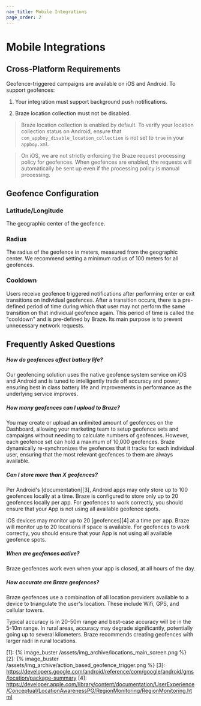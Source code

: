 ```yaml
---
nav_title: Mobile Integrations
page_order: 2
---
```


# Mobile Integrations

## Cross-Platform Requirements

Geofence-triggered campaigns are available on iOS and Android. To support geofences:

1. Your integration must support background push notifications.

2. Braze location collection must not be disabled.

>  Braze location collection is enabled by default. To verify your location collection status on Android, ensure that `com_appboy_disable_location_collection` is not set to `true` in your `appboy.xml`.

>  On iOS, we are not strictly enforcing the Braze request processing policy for geofences. When geofences are enabled, the requests will automatically be sent up even if the processing policy is manual processing.

## Geofence Configuration

### Latitude/Longitude

The geographic center of the geofence.

### Radius

The radius of the geofence in meters, measured from the geographic center. We recommend setting a minimum radius of 100 meters for all geofences.

### Cooldown

Users receive geofence triggered notifications after performing enter or exit transitions on individual geofences.  After a transition occurs, there is a pre-defined period of time during which that user may not perform the same transition on that individual geofence again. This period of time is called the "cooldown" and is pre-defined by Braze. Its main purpose is to prevent unnecessary network requests.

## Frequently Asked Questions

##### How do geofences affect battery life?

Our geofencing solution uses the native geofence system service on iOS and Android and is tuned to intelligently trade off accuracy and power, ensuring best in class battery life and improvements in performance as the underlying service improves.

##### How many geofences can I upload to Braze?

You may create or upload an unlimited amount of geofences on the Dashboard, allowing your marketing team to setup geofence sets and campaigns without needing to calculate numbers of geofences. However, each geofence set can hold a maximum of 10,000 geofences. Braze dynamically re-synchronizes the geofences that it tracks for each individual user, ensuring that the most relevant geofences to them are always available.

##### Can I store more than X geofences?

Per Android's [documentation][3], Android apps may only store up to 100 geofences locally at a time. Braze is configured to store only up to 20 geofences locally per app. For geofences to work correctly, you should ensure that your App is not using all available geofence spots.

iOS devices may monitor up to 20 [geofences][4] at a time per app. Braze will monitor up to 20 locations if space is available. For geofences to work correctly, you should ensure that your App is not using all available geofence spots.

##### When are geofences active?

Braze geofences work even when your app is closed, at all hours of the day.

##### How accurate are Braze geofences?

Braze geofences use a combination of all location providers available to a device to triangulate the user's location. These include Wifi, GPS, and cellular towers.

Typical accuracy is in 20-50m range and best-case accuracy will be in the 5-10m range. In rural areas, accuracy may degrade significantly, potentially going up to several kilometers. Braze recommends creating geofences with larger radii in rural locations.

[1]: {% image_buster /assets/img_archive/locations_main_screen.png %}
[2]: {% image_buster /assets/img_archive/action_based_geofence_trigger.png %}
[3]: https://developers.google.com/android/reference/com/google/android/gms/location/package-summary
[4]: https://developer.apple.com/library/content/documentation/UserExperience/Conceptual/LocationAwarenessPG/RegionMonitoring/RegionMonitoring.html
